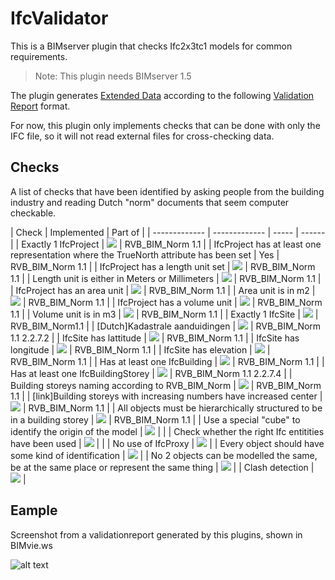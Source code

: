 IfcValidator
==========

This is a BIMserver plugin that checks Ifc2x3tc1 models for common requirements.

> Note: This plugin needs BIMserver 1.5

The plugin generates [Extended Data](https://github.com/opensourceBIM/BIMserver/wiki/Extended-Data) according to the following [Validation Report](https://github.com/opensourceBIM/BIMserver-Repository/wiki/Validation-Report) format.

For now, this plugin only implements checks that can be done with only the IFC file, so it will not read external files for cross-checking data.

## Checks

A list of checks that have been identified by asking people from the building industry and reading Dutch "norm" documents that seem computer checkable.

| Check | Implemented | Part of |
| ------------- | ------------- | ----- | ------ | 
| Exactly 1 IfcProject | ![](https://github.com/opensourceBIM/IfcValidator/blob/master/docs/img/accept.png) | RVB_BIM_Norm 1.1 |
| IfcProject has at least one representation where the TrueNorth attribute has been set | Yes | RVB_BIM_Norm 1.1 |
| IfcProject has a length unit set | ![](https://github.com/opensourceBIM/IfcValidator/blob/master/docs/img/accept.png) | RVB_BIM_Norm 1.1 |
| Length unit is either in Meters or Millimeters | ![](https://github.com/opensourceBIM/IfcValidator/blob/master/docs/img/accept.png) | RVB_BIM_Norm 1.1 |
| IfcProject has an area unit | ![](https://github.com/opensourceBIM/IfcValidator/blob/master/docs/img/accept.png) | RVB_BIM_Norm 1.1 |
| Area unit is in m2 | ![](https://github.com/opensourceBIM/IfcValidator/blob/master/docs/img/accept.png) | RVB_BIM_Norm 1.1 |
| IfcProject has a volume unit | ![](https://github.com/opensourceBIM/IfcValidator/blob/master/docs/img/accept.png) | RVB_BIM_Norm 1.1 |
| Volume unit is in m3 | ![](https://github.com/opensourceBIM/IfcValidator/blob/master/docs/img/accept.png) | RVB_BIM_Norm 1.1 |
| Exactly 1 IfcSite | ![](https://github.com/opensourceBIM/IfcValidator/blob/master/docs/img/accept.png) | RVB_BIM_Norm1.1 |
| [Dutch]Kadastrale aanduidingen | ![](https://github.com/opensourceBIM/IfcValidator/blob/master/docs/img/accept.png) | RVB_BIM_Norm 1.1 2.2.7.2 |
| IfcSite has lattitude | ![](https://github.com/opensourceBIM/IfcValidator/blob/master/docs/img/accept.png) | RVB_BIM_Norm 1.1 |
| IfcSite has longitude | ![](https://github.com/opensourceBIM/IfcValidator/blob/master/docs/img/accept.png) | RVB_BIM_Norm 1.1 |
| IfcSite has elevation | ![](https://github.com/opensourceBIM/IfcValidator/blob/master/docs/img/accept.png) | RVB_BIM_Norm 1.1 |
| Has at least one IfcBuilding | ![](https://github.com/opensourceBIM/IfcValidator/blob/master/docs/img/accept.png) | RVB_BIM_Norm 1.1 |
| Has at least one IfcBuildingStorey | ![](https://github.com/opensourceBIM/IfcValidator/blob/master/docs/img/accept.png) | RVB_BIM_Norm 1.1 2.2.7.4 |
| Building storeys naming according to RVB_BIM_Norm | ![](https://github.com/opensourceBIM/IfcValidator/blob/master/docs/img/accept.png) | RVB_BIM_Norm 1.1 |
| [link]Building storeys with increasing numbers have increased center | ![](https://github.com/opensourceBIM/IfcValidator/blob/master/docs/img/accept.png) | RVB_BIM_Norm 1.1 |
| All objects must be hierarchically structured to be in a building storey | ![](https://github.com/opensourceBIM/IfcValidator/blob/master/docs/img/accept.png) | RVB_BIM_Norm 1.1 |
| Use a special "cube" to identify the origin of the model | ![](https://github.com/opensourceBIM/IfcValidator/blob/master/docs/img/exclamation.png) | |
| Check whether the right Ifc entitities have been used | ![](https://github.com/opensourceBIM/IfcValidator/blob/master/docs/img/exclamation.png) | |
| No use of IfcProxy | ![](https://github.com/opensourceBIM/IfcValidator/blob/master/docs/img/exclamation.png) | 
| Every object should have some kind of identification | ![](https://github.com/opensourceBIM/IfcValidator/blob/master/docs/img/exclamation.png) |
| No 2 objects can be modelled the same, be at the same place or represent the same thing | ![](https://github.com/opensourceBIM/IfcValidator/blob/master/docs/img/exclamation.png) |
| Clash detection | ![](https://github.com/opensourceBIM/IfcValidator/blob/master/docs/img/exclamation.png) |

## Eample

Screenshot from a validationreport generated by this plugins, shown in BIMvie.ws

![alt text](https://github.com/opensourceBIM/IfcValidator/blob/master/docs/img/screenshot.png "screenshot")
